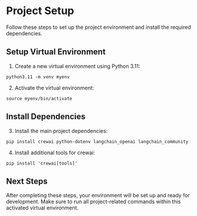# Project Setup

Follow these steps to set up the project environment and install the required dependencies.

## Setup Virtual Environment

1. Create a new virtual environment using Python 3.11:

```
python3.11 -m venv myenv
```

2. Activate the virtual environment:

```
source myenv/bin/activate
```

## Install Dependencies

3. Install the main project dependencies:

```
pip install crewai python-dotenv langchain_openai langchain_community
```

4. Install additional tools for crewai:

```
pip install 'crewai[tools]'
```

## Next Steps

After completing these steps, your environment will be set up and ready for development. Make sure to run all project-related commands within this activated virtual environment.